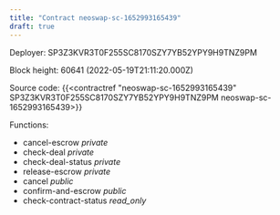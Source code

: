 ```yaml
---
title: "Contract neoswap-sc-1652993165439"
draft: true
---
```

Deployer: SP3Z3KVR3T0F255SC8170SZY7YB52YPY9H9TNZ9PM


 



Block height: 60641 (2022-05-19T21:11:20.000Z)

Source code: {{<contractref "neoswap-sc-1652993165439" SP3Z3KVR3T0F255SC8170SZY7YB52YPY9H9TNZ9PM neoswap-sc-1652993165439>}}

Functions:

* cancel-escrow _private_
* check-deal _private_
* check-deal-status _private_
* release-escrow _private_
* cancel _public_
* confirm-and-escrow _public_
* check-contract-status _read_only_
